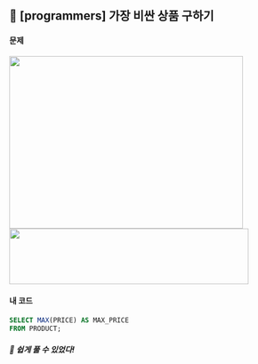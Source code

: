 ## 📍 [programmers] 가장 비싼 상품 구하기 <br>

#### 문제 <br>
<img src="https://github.com/yejinsohn/TIL/assets/104317217/35729b11-e25b-4952-9b2c-7d8af3415f43" width="420" height="310"/>
<img src="https://github.com/yejinsohn/TIL/assets/104317217/d2ad5b67-c610-434b-a029-cd92fd6a1671" width="430" height="100"/>

#### 내 코드 <br>

```sql
SELECT MAX(PRICE) AS MAX_PRICE
FROM PRODUCT;
```

##### 🌿 쉽게 풀 수 있었다!
